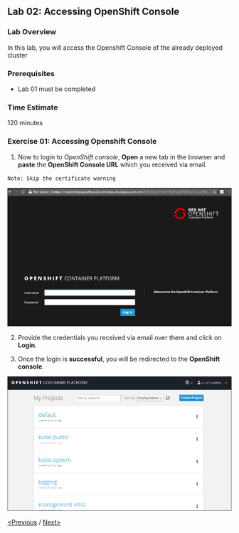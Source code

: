 ## Lab 02: Accessing OpenShift Console

 
### Lab Overview
In this lab, you will access the Openshift Console of the already deployed cluster
### Prerequisites
*	Lab 01 must be completed

### Time Estimate
120 minutes

### Exercise 01: Accessing Openshift Console

1.	Now to login to *OpenShift console*, **Open** a new tab in the browser and **paste** the **OpenShift Console URL** which you received via email.
```
Note: Skip the certificate warning
```
<img src="../images/login1.jpg"/>

2.	 Provide the credentials you received via email over there and click on **Login**.

3.	Once the login is **successful**, you will be redirected to the **OpenShift console**.
<img src="../images/login2.jpg"/>

[<Previous](/docs/Lab01:GettingStarted.md) /
[Next>](/docs/Lab03:IntegrationwithAAD.md)
